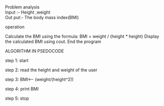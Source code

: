 Problem analysis  
Input :- Height ,weight                                                   
Out put:- The body mass index(BMI)

operation  

Calculate the BMI using the formula: BMI = weight / (height * height)
Display the calculated BMI using cout.
End the program
 
ALGORITHM IN PSEDOCODE

step 1: start

step 2: read the height and weight of the user

step 3: BMI<-- (weight/(height^2))

step 4: print BMI

step 5: stop
